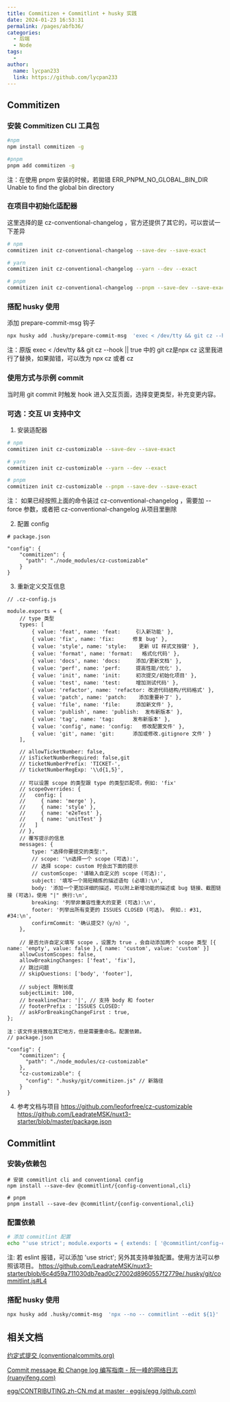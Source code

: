 ```yaml
---
title: Commitizen + Commitlint + husky 实践
date: 2024-01-23 16:53:31
permalink: /pages/abfb36/
categories:
  - 后端
  - Node
tags:
  - 
author: 
  name: lycpan233
  link: https://github.com/lycpan233
---
```



## Commitizen
### 安装 Commitizen CLI 工具包
```sh
#npm
npm install commitizen -g

#pnpm
pnpm add commitizen -g
```

注：在使用 pnpm 安装的时候，若拋错 ERR_PNPM_NO_GLOBAL_BIN_DIR  Unable to find the global bin directory 

### 在项目中初始化适配器

这里选择的是 cz-conventional-changelog ，官方还提供了其它的，可以尝试一下差异
```sh
# npm
commitizen init cz-conventional-changelog --save-dev --save-exact

# yarn
commitizen init cz-conventional-changelog --yarn --dev --exact

# pnpm
commitizen init cz-conventional-changelog --pnpm --save-dev --save-exact
```

### 搭配 husky 使用

添加 prepare-commit-msg 钩子
```sh
npx husky add .husky/prepare-commit-msg  'exec < /dev/tty && git cz --hook || true'
```

注：原版 exec < /dev/tty && git cz --hook || true 中的 git cz是npx cz 这里我进行了替换，如果拋错，可以改为 npx cz 或者 cz


### 使用方式与示例 commit
当时用 git commit 时触发 hook 进入交互页面，选择变更类型，补充变更内容。


### 可选：交互 UI 支持中文

1. 安装适配器
```sh
# npm
commitizen init cz-customizable --save-dev --save-exact

# yarn
commitizen init cz-customizable --yarn --dev --exact

# pnpm
commitizen init cz-customizable --pnpm --save-dev --save-exact
```

注： 如果已经按照上面的命令装过 cz-conventional-changelog ，需要加 --force 参数，或者把 cz-conventional-changelog 从项目里删除

2. 配置 config
```
# package.json

"config": {
    "commitizen": {
      "path": "./node_modules/cz-customizable"
    }
}
```

3. 重新定义交互信息
```
// .cz-config.js

module.exports = {
    // type 类型
    types: [
        { value: 'feat', name: 'feat:     引入新功能' },
        { value: 'fix', name: 'fix:      修复 bug' },
        { value: 'style', name: 'style:    更新 UI 样式文按键' },
        { value: 'format', name: 'format:   格式化代码' },
        { value: 'docs', name: 'docs:     添加/更新文档' },
        { value: 'perf', name: 'perf:     提高性能/优化' },
        { value: 'init', name: 'init:     初次提交/初始化项目' },
        { value: 'test', name: 'test:     增加测试代码' },
        { value: 'refactor', name: 'refactor: 改进代码结构/代码格式' },
        { value: 'patch', name: 'patch:    添加重要补丁' },
        { value: 'file', name: 'file:     添加新文件' },
        { value: 'publish', name: 'publish:  发布新版本' },
        { value: 'tag', name: 'tag:      发布新版本' },
        { value: 'config', name: 'config:   修改配置文件' },
        { value: 'git', name: 'git:      添加或修改.gitignore 文件' }
    ],

    // allowTicketNumber: false,
    // isTicketNumberRequired: false,git
    // ticketNumberPrefix: 'TICKET-',
    // ticketNumberRegExp: '\\d{1,5}',

    // 可以设置 scope 的类型跟 type 的类型匹配项，例如: 'fix'
    // scopeOverrides: {
    //   config: [
    //     { name: 'merge' },
    //     { name: 'style' },
    //     { name: 'e2eTest' },
    //     { name: 'unitTest' }
    //   ]
    // },
    // 覆写提示的信息
    messages: {
        type: "选择你要提交的类型:",
        // scope: '\n选择一个 scope (可选):',
        // 选择 scope: custom 时会出下面的提示
        // customScope: '请输入自定义的 scope (可选):',
        subject: '填写一个简短精炼的描述语句 (必填):\n',
        body: '添加一个更加详细的描述，可以附上新增功能的描述或 bug 链接、截图链接 (可选)。使用 "|" 换行:\n',
        breaking: '列举非兼容性重大的变更 (可选):\n',
        footer: '列举出所有变更的 ISSUES CLOSED (可选)。 例如.: #31, #34:\n',
        confirmCommit: '确认提交?（y/n）',
    },

    // 是否允许自定义填写 scope ，设置为 true ，会自动添加两个 scope 类型 [{ name: 'empty', value: false },{ name: 'custom', value: 'custom' }]
    allowCustomScopes: false,
    allowBreakingChanges: ['feat', 'fix'],
    // 跳过问题
    // skipQuestions: ['body', 'footer'],

    // subject 限制长度
    subjectLimit: 100,
    // breaklineChar: '|', // 支持 body 和 footer
    // footerPrefix : 'ISSUES CLOSED:'
    // askForBreakingChangeFirst : true,
};

注：该文件支持放在其它地方，但是需要重命名。配置依赖。
// package.json

"config": {
    "commitizen": {
      "path": "./node_modules/cz-customizable"
    },
    "cz-customizable": {
      "config": ".husky/git/commitizen.js" // 新路径
    }
}
```

4. 参考文档与项目
https://github.com/leoforfree/cz-customizable
https://github.com/LeadrateMSK/nuxt3-starter/blob/master/package.json


## Commitlint
### 安装y依赖包
```
# 安装 commitlint cli and conventional config
npm install --save-dev @commitlint/{config-conventional,cli}

# pnpm
pnpm install --save-dev @commitlint/{config-conventional,cli}
```

### 配置依赖
```sh
# 添加 commitlint 配置
echo "'use strict'; module.exports = { extends: [ '@commitlint/config-conventional' ] };" > commitlint.config.js
``` 
注: 若 eslint 报错，可以添加 'use strict'; 另外其支持单独配置。使用方法可以参照该项目。
https://github.com/LeadrateMSK/nuxt3-starter/blob/6c4d59a711030db7ead0c27002d8960557f2779e/.husky/git/commitlint.js#L4

### 撘配 husky 使用
```sh
npx husky add .husky/commit-msg  'npx --no -- commitlint --edit ${1}'
```

## 相关文档

[约定式提交 (conventionalcommits.org)](https://www.conventionalcommits.org/zh-hans/v1.0.0/)

[Commit message 和 Change log 编写指南 - 阮一峰的网络日志 (ruanyifeng.com)](https://ruanyifeng.com/blog/2016/01/commit_message_change_log.html)

[egg/CONTRIBUTING.zh-CN.md at master · eggjs/egg (github.com)](https://github.com/eggjs/egg/blob/master/CONTRIBUTING.zh-CN.md)
